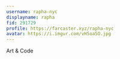 ```yaml
---
username: rapha-nyc
displayname: rapha
fid: 291729
profile: https://farcaster.xyz/rapha-nyc
avatar: https://i.imgur.com/vH5oa5O.jpg
---
```

Art & Code  
